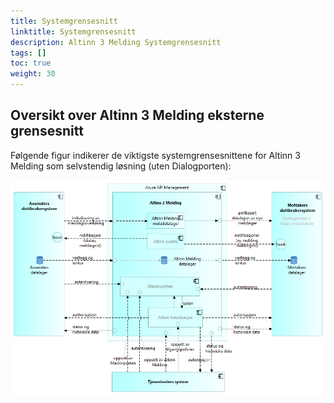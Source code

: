 ```yaml
---
title: Systemgrensesnitt
linktitle: Systemgrensesnitt
description: Altinn 3 Melding Systemgrensesnitt
tags: []
toc: true
weight: 30
---
```


## Oversikt over Altinn 3 Melding eksterne grensesnitt
Følgende figur indikerer de viktigste systemgrensesnittene for Altinn 3 Melding som selvstendig løsning (uten Dialogporten):

![Oversikt over eksterne grensesnitt for Altinn 3 Melding som selvstendig løsning](altinn3-correspondence-standalone-interfaces-overview.nb.png "Oversikt over eksterne grensesnitt for Altinn 3 Melding som selvstendig løsning")
